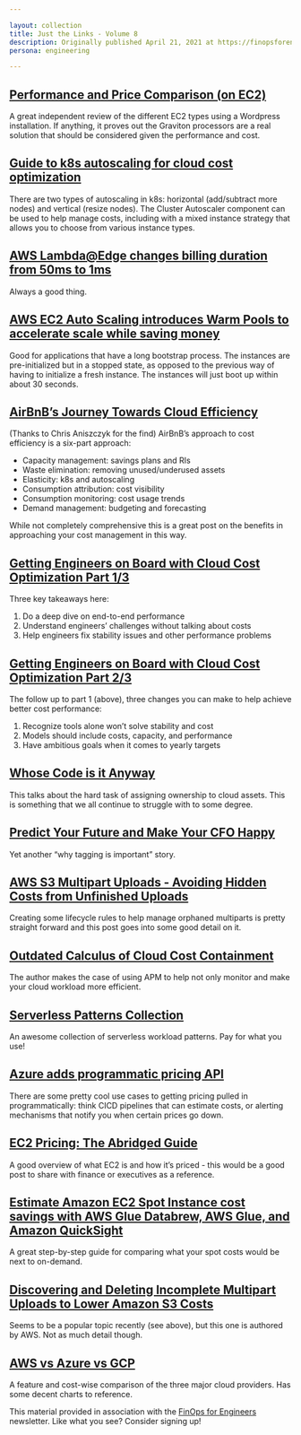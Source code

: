 ```yaml
---

layout: collection
title: Just the Links - Volume 8
description: Originally published April 21, 2021 at https://finopsforengineers.substack.com/p/just-the-links-volume-8 
persona: engineering

---
```


## [Performance and Price Comparison (on EC2)](https://www.performancemagic.com/2021/02/27/performance-price-comparison/)
A great independent review of the different EC2 types using a Wordpress installation. If anything, it proves out the Graviton processors are a real solution that should be considered given the performance and cost.

## [Guide to k8s autoscaling for cloud cost optimization](https://cast.ai/blog/guide-to-kubernetes-autoscaling-for-cloud-cost-optimization/)
There are two types of autoscaling in k8s: horizontal (add/subtract more nodes) and vertical (resize nodes). The Cluster Autoscaler component can be used to help manage costs, including with a mixed instance strategy that allows you to choose from various instance types.

## [AWS Lambda@Edge changes billing duration from 50ms to 1ms](https://aws.amazon.com/about-aws/whats-new/2021/03/cloudfront-lambda-at-edge-billing-granularity/)
Always a good thing.

## [AWS EC2 Auto Scaling introduces Warm Pools to accelerate scale while saving money](https://aws.amazon.com/about-aws/whats-new/2021/04/amazon-ec2-auto-scaling-introduces-warm-pools-accelerate-scale-out-while-saving-money/)
Good for applications that have a long bootstrap process. The instances are pre-initialized but in a stopped state, as opposed to the previous way of having to initialize a fresh instance. The instances will just boot up within about 30 seconds.

## [AirBnB’s Journey Towards Cloud Efficiency](https://medium.com/airbnb-engineering/our-journey-towards-cloud-efficiency-9c02ba04ade8)
(Thanks to Chris Aniszczyk for the find) AirBnB’s approach to cost efficiency is a six-part approach: 

* Capacity management: savings plans and RIs
* Waste elimination: removing unused/underused assets
* Elasticity: k8s and autoscaling
* Consumption attribution: cost visibility
* Consumption monitoring: cost usage trends
* Demand management: budgeting and forecasting

While not completely comprehensive this is a great post on the benefits in approaching your cost management in this way.

## [Getting Engineers on Board with Cloud Cost Optimization Part 1/3](https://www.capacitas.co.uk/insights/getting-engineers-on-board-cloud-cost-optimisation-part-1/3)
Three key takeaways here:

1. Do a deep dive on end-to-end performance
2. Understand engineers’ challenges without talking about costs
3. Help engineers fix stability issues and other performance problems

## [Getting Engineers on Board with Cloud Cost Optimization Part 2/3](https://www.capacitas.co.uk/insights/getting-engineers-on-board-with-cloud-cost-optimisation-part-2/3)
The follow up to part 1 (above), three changes you can make to help achieve better cost performance:

1. Recognize tools alone won’t solve stability and cost
2. Models should include costs, capacity, and performance
3. Have ambitious goals when it comes to yearly targets

## [Whose Code is it Anyway](https://engineeringblog.yelp.com/2021/01/whose-code-is-it-anyway.html)
This talks about the hard task of assigning ownership to cloud assets. This is something that we all continue to struggle with to some degree.

## [Predict Your Future and Make Your CFO Happy](https://www.lastweekinaws.com/podcast/aws-morning-brief/predict-your-future-and-make-your-cfo-happy/)
Yet another “why tagging is important” story.

## [AWS S3 Multipart Uploads - Avoiding Hidden Costs from Unfinished Uploads](https://blog.doit-intl.com/aws-s3-multipart-uploads-avoiding-hidden-costs-from-unfinished-uploads-c9f3e0c798aa)
Creating some lifecycle rules to help manage orphaned multiparts is pretty straight forward and this post goes into some good detail on it.

## [Outdated Calculus of Cloud Cost Containment](https://orangematter.solarwinds.com/2021/04/20/outdated-calculus-cloud-cost-containment/)
The author makes the case of using APM to help not only monitor and make your  cloud workload more efficient.

## [Serverless Patterns Collection](https://serverlessland.com/patterns)
An awesome collection of serverless workload patterns. Pay for what you use!

## [Azure adds programmatic pricing API](https://www.theregister.com/2021/04/15/azure_retail_rates_api_adds_16_currencies/)
There are some pretty cool use cases to getting pricing pulled in programmatically: think CICD pipelines that can estimate costs, or alerting mechanisms that notify you when certain prices go down.

## [EC2 Pricing: The Abridged Guide](https://notesfrommwhite.net/2021/04/08/ec2-pricing-the-abridged-guide/)
A good overview of what EC2 is and how it’s priced - this would be a good post to share with finance or executives as a reference.

## [Estimate Amazon EC2 Spot Instance cost savings with AWS Glue Databrew, AWS Glue, and Amazon QuickSight](https://analyticsweek.com/content/estimate-amazon-ec2-spot-instance-cost-savings-with-aws-glue-databrew-aws-glue-and-amazon-quicksight/?utm_source=rss&amp;utm_medium=rss&amp;utm_campaign=estimate-amazon-ec2-spot-instance-cost-savings-with-aws-glue-databrew-aws-glue-and-amazon-quicksight)
A great step-by-step guide for comparing what your spot costs would be next to on-demand.

## [Discovering and Deleting Incomplete Multipart Uploads to Lower Amazon S3 Costs](https://aws.amazon.com/blogs/aws-cost-management/discovering-and-deleting-incomplete-multipart-uploads-to-lower-amazon-s3-costs/)
Seems to be a popular topic recently (see above), but this one is authored by AWS. Not as much detail though.

## [AWS vs Azure vs GCP](https://www.veritis.com/blog/aws-vs-azure-vs-gcp-the-cloud-platform-of-your-choice/)
A feature and cost-wise comparison of the three major cloud providers. Has some decent charts to reference.

This material provided in association with the [FinOps for Engineers](https://finopsforengineers.substack.com/p/just-the-links-volume-9) newsletter. Like what you see? Consider signing up!
